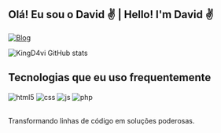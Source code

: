## Olá! Eu sou o David ✌ | Hello! I'm David ✌

[![Blog](https://img.shields.io/website?label=Website&style=for-the-badge&url=https://davidfernandes.netlify.app/)](https://davidfernandes.netlify.app/)

![KingD4vi GitHub stats](https://github-readme-stats.vercel.app/api?username=kingd4vi&show_icons=true&theme=dracula)

## Tecnologias que eu uso frequentemente

<div style="display: inline_block">
  <img align="center" alt="html5" src="https://img.shields.io/badge/HTML5-E34F26?style=for-the-badge&logo=html5&logoColor=white" />
  <img align="center" alt="css" src="https://img.shields.io/badge/CSS3-1572B6?style=for-the-badge&logo=css3&logoColor=white" />
  <img align="center" alt="js" src="https://img.shields.io/badge/JavaScript-F7DF1E?style=for-the-badge&logo=javascript&logoColor=black" />
  <img align="center" alt="php" src="https://img.shields.io/badge/PHP-6280b6?style=for-the-badge&logo=php&logoColor=white" />
</div><br/>

Transformando linhas de código em soluções poderosas.
